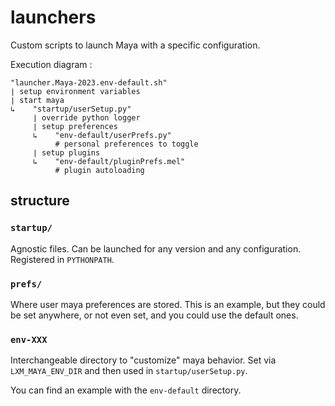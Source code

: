 # launchers

Custom scripts to launch Maya with a specific configuration.

Execution diagram :

```shell
"launcher.Maya-2023.env-default.sh"
∣ setup environment variables
∣ start maya
↳    "startup/userSetup.py"
     ∣ override python logger
     ∣ setup preferences
     ↳    "env-default/userPrefs.py"
          # personal preferences to toggle
     ∣ setup plugins
     ↳    "env-default/pluginPrefs.mel"
          # plugin autoloading
```

## structure

### `startup/`

Agnostic files. Can be launched for any version and any configuration.
Registered in `PYTHONPATH`.

### `prefs/` 

Where user maya preferences are stored. This is an example, but they could
be set anywhere, or not even set, and you could use the default ones.

### `env-XXX` 

Interchangeable directory to "customize" maya behavior. Set via `LXM_MAYA_ENV_DIR`
and then used in `startup/userSetup.py`.

You can find an example with the `env-default` directory.